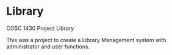 # Library
COSC 1430 Project Library


This was a project to create a Library Management system with administrator and user functions.
